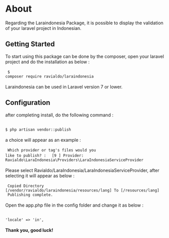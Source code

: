 # About
Regarding the Laraindonesia Package, it is possible to display the validation of your laravel project in Indonesian.
<br>
## Getting Started
To start using this package can be done by the composer, open your laravel project and do the installation as below :
<br> <br>
<code>
$ composer require ravialdo/laraindonesia
</code>
<br><br>
Laraindonesia can be used in Laravel version 7 or lower.
## Configuration
after completing install, do the following command :
<br> <br>
<code>
$ php artisan vendor::publish
</code>
<br> <br>
a choice will appear as an example :
<br> <br>
<code>
Which provider or tag's files would you like to publish? :
</code>
<code>
[9 ] Provider: Ravialdo\LaraIndonesia\Providers\LaraIndonesiaServiceProvider
</code>
<br> <br>
Please select Ravialdo/LaraIndonesia/LaraIndonesiaServiceProvider, after selecting it will appear as below :
<br> <br>
<code>
Copied Directory [/vendor/ravialdo/laraindonesia/resources/lang] To [/resources/lang]
</code>
<code>
Publishing complete.
</code>
<br> <br>
Open the app.php file in the config folder and change it as below :
<br> <br>
<code>
  'locale' => 'in',
</code>
<br> <br>
<b>Thank you, good luck!</b>
